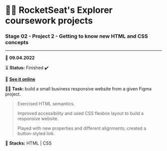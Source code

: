 # 👨‍🚀 RocketSeat's Explorer coursework projects

### Stage 02 - Project 2 - Getting to know new HTML and CSS concepts

---

      
📅 **09.04.2022**

⏳ **Status:** Finished ✔️

🔗 **[See it online](https://bpires.github.io/rocketseat-explorer/project-02/)**


👨‍💻 **Task:** build a small business responsive website from a given Figma project.

> Exercised HTML semantics.
>
> Improved accessibility and used CSS flexbox layout to build a responsive website.
>
> Played with new properties and different alignments; created a button-styled link.

🌱 **Stacks:** HTML | CSS

